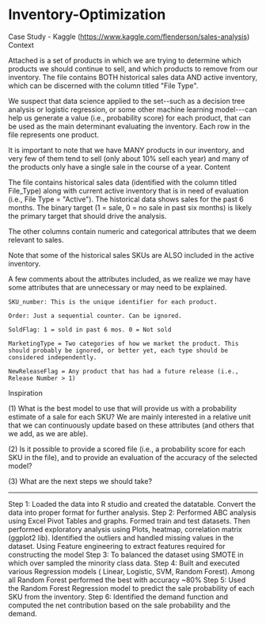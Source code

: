 # Inventory-Optimization
Case Study - Kaggle (https://www.kaggle.com/flenderson/sales-analysis)
Context

Attached is a set of products in which we are trying to determine which products we should continue to sell, and which products to remove from our inventory. The file contains BOTH historical sales data AND active inventory, which can be discerned with the column titled "File Type".

We suspect that data science applied to the set--such as a decision tree analysis or logistic regression, or some other machine learning model---can help us generate a value (i.e., probability score) for each product, that can be used as the main determinant evaluating the inventory. Each row in the file represents one product.

It is important to note that we have MANY products in our inventory, and very few of them tend to sell (only about 10% sell each year) and many of the products only have a single sale in the course of a year.
Content

The file contains historical sales data (identified with the column titled File_Type) along with current active inventory that is in need of evaluation (i.e., File Type = "Active"). The historical data shows sales for the past 6 months. The binary target (1 = sale, 0 = no sale in past six months) is likely the primary target that should drive the analysis.

The other columns contain numeric and categorical attributes that we deem relevant to sales.

Note that some of the historical sales SKUs are ALSO included in the active inventory.

A few comments about the attributes included, as we realize we may have some attributes that are unnecessary or may need to be explained.

    SKU_number: This is the unique identifier for each product.

    Order: Just a sequential counter. Can be ignored.

    SoldFlag: 1 = sold in past 6 mos. 0 = Not sold

    MarketingType = Two categories of how we market the product. This should probably be ignored, or better yet, each type should be considered independently.

    NewReleaseFlag = Any product that has had a future release (i.e., Release Number > 1)

Inspiration

(1) What is the best model to use that will provide us with a probability estimate of a sale for each SKU? We are mainly interested in a relative unit that we can continuously update based on these attributes (and others that we add, as we are able).

(2) Is it possible to provide a scored file (i.e., a probability score for each SKU in the file), and to provide an evaluation of the accuracy of the selected model?

(3) What are the next steps we should take?

--------------------------------------------------------------------------------------------------------------------------------------------------------------------------------------
Step 1:
Loaded the data into R studio and created the datatable. Convert the data into proper format for further analysis.
Step 2:
Performed ABC analysis using Excel Pivot Tables and graphs.
Formed train and test datasets. Then performed exploratory analysis using Plots, heatmap, correlation matrix (ggplot2 lib). Identified the outliers and handled missing values in the dataset. Using Feature engineering to extract features required for constructing the model
Step 3:
To balanced the dataset using SMOTE in which over sampled the minority class data.
Step 4:
Built and executed various Regression models ( Linear, Logistic, SVM, Random Forest). Among all Random Forest performed the best with accuracy ~80%
Step 5:
Used the Random Forest Regression model to predict the sale probability of each SKU from the inventory.
Step 6:
Identified the demand function and computed the net contribution based on the sale probability and the demand.
